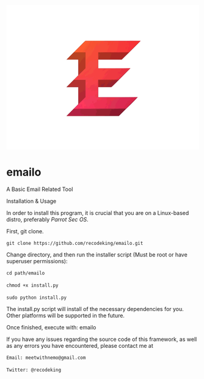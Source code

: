 ![emailo](e.gif)
# emailo
A Basic Email Related Tool


Installation & Usage

In order to install this program, it is crucial that you are on a Linux-based distro, preferably _Parrot Sec OS_.

First, git clone.

    git clone https://github.com/recodeking/emailo.git


Change directory, and then run the installer script (Must be root or have superuser permissions):

    cd path/emailo

    chmod +x install.py

    sudo python install.py


The install.py script will install of the necessary dependencies for you. Other platforms will be supported in the future.

Once finished, execute with: emailo







If you have any issues regarding the source code of this framework, as well as any errors you have encountered, please contact me at

    Email: meetwithnemo@gmail.com

    Twitter: @recodeking
